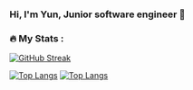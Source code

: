 ### Hi, I'm Yun, Junior software engineer 👋

### :fire: My Stats :

[![GitHub Streak](http://github-readme-streak-stats.herokuapp.com?user=yunwi5&theme=dark&background=000000)](https://git.io/streak-stats)

[![Top Langs](https://github-readme-stats.vercel.app/api/top-langs/?username=yunwi5)](https://github.com/anuraghazra/github-readme-stats)
[![Top Langs](https://github-readme-stats.vercel.app/api/top-langs/?username=yunwi5&layout=compact&theme=vision-friendly-dark)](https://github.com/anuraghazra/github-readme-stats)

<!--
**yunwi5/yunwi5** is a ✨ _special_ ✨ repository because its `README.md` (this file) appears on your GitHub profile.

Here are some ideas to get you started:

- 🔭 I’m currently working on ...
- 🌱 I’m currently learning ...
- 👯 I’m looking to collaborate on ...
- 🤔 I’m looking for help with ...
- 💬 Ask me about ...
- 📫 How to reach me: ...
- 😄 Pronouns: ...
- ⚡ Fun fact: ...
-->

